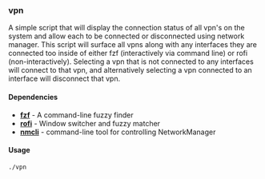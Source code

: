 ### vpn

A simple script that will display the connection status of all vpn's on the
system and allow each to be connected or disconnected using network manager.
This script will surface all vpns along with any interfaces they are connected
too inside of either fzf (interactively via command line) or rofi
(non-interactively). Selecting a vpn that is not connected to any interfaces
will connect to that vpn, and alternatively selecting a vpn connected to an
interface will disconnect that vpn. 

#### Dependencies

* **[fzf](https://github.com/junegunn/fzf)** - A command-line fuzzy finder
* **[rofi](https://github.com/DaveDavenport/rofi)** - Window switcher and fuzzy matcher
* **[nmcli](https://developer.gnome.org/NetworkManager/stable/nmcli.html)** - command-line tool for controlling NetworkManager

#### Usage

    ./vpn
